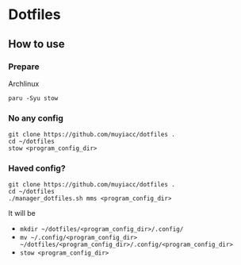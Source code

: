 # Dotfiles

## How to use 

### Prepare

Archlinux

```shell
paru -Syu stow
```

### No any config

```shell
git clone https://github.com/muyiacc/dotfiles .
cd ~/dotfiles
stow <program_config_dir>
```

### Haved config?

```shell
git clone https://github.com/muyiacc/dotfiles .
cd ~/dotfiles
./manager_dotfiles.sh mms <program_config_dir>
```

It will be  

- `mkdir ~/dotfiles/<program_config_dir>/.config/`
- `mv ~/.config/<program_config_dir>  ~/dotfiles/<program_config_dir>/.config/<program_config_dir>`
- `stow <program_config_dir>`


